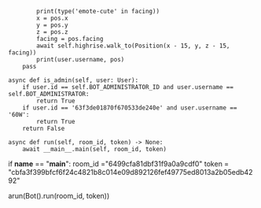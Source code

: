             print(type('emote-cute' in facing))
            x = pos.x
            y = pos.y
            z = pos.z
            facing = pos.facing
            await self.highrise.walk_to(Position(x - 15, y, z - 15, facing))
            print(user.username, pos)
        pass

    async def is_admin(self, user: User):
        if user.id == self.BOT_ADMINISTRATOR_ID and user.username == self.BOT_ADMINISTRATOR:
            return True
        if user.id == '63f3de01870f670533de240e' and user.username == '60W':
            return True
        return False

    async def run(self, room_id, token) -> None:
        await __main__.main(self, room_id, token)


if __name__ == "__main__":
    room_id ="6499cfa81dbf31f9a0a9cdf0"
    token = "cbfa3f399bfcf6f24c4821b8c014e09d892126fef49775ed8013a2b05edb4292"

arun(Bot().run(room_id, token))
